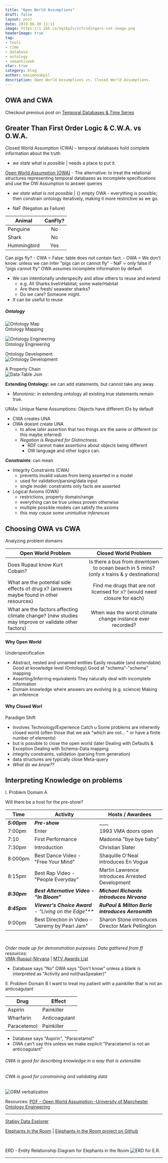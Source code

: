 ```yaml
---
title: "Open World Assumptions"
draft: false
layout: post
date: 2019-06-30 11:11
image: https://i.ibb.co/Vq1kp2v/schrodingers-cat-image.png
headerImage: true
tag:
- tools
- time
- database
- ontology
- semanticweb
star: true
category: blog
author: maximonakpil
description: Open World Assumptions vs. Closed World Assumptions.
---
```

## OWA and CWA
Checkout previous post on [Temporal Databases & Time Series](https://mxnkpl.com/blog/Chorno-Logics/)


## Greater Than First Order Logic & C.W.A. vs O.W.A.
Closed World Assumption (CWA) - temporal databases hold complete information about the truth

- _*we state what is possible*_   |   needs a place to put it.

[Open World Assumption (OWA)](https://www.dataversity.net/introduction-to-open-world-assumption-vs-closed-world-assumption/) - The alternative: to treat the relational structures representing temporal databases as incomplete specifications and use the OW Assumption to answer queries

- _*we state what is not possible*_    |    {} empty OWA - everything is possible; then constrain ontology iteratively, making it more restrictive as we go.

- NaF (Negation as Failure)

| Animal 	| CanFly? 	|
|-------------	|:-------:	|
| Penguine 	| No 	|
| Shark 	| No 	|
| Hummingbird 	| Yes 	|

Can pigs fly?
      - CWA = False: table does not contain fact.
      - OWA = We don't know: unless we can infer "pigs can or cannot fly"
        - NaF = only false if "pigs cannot fly"
OWA assumes incomplete information by default
- We can intentionally underspecify and allow others to reuse and extend
  - e.g. All Sharks liveInHabitat; some waterHabitat
  - Are there fresh/ seawater sharks?
  - Do we care? Someone might.
- It can be useful to reuse

##### Ontology

![Ontology Map](https://ai2-s2-public.s3.amazonaws.com/figures/2017-08-08/662d16cf1914d488022d75baaf7dbf7752066244/24-Figure1.5-1.png)
<br>
Ontology Mapping
<br>

![Ontology Engineering](https://ai2-s2-public.s3.amazonaws.com/figures/2017-08-08/662d16cf1914d488022d75baaf7dbf7752066244/106-Figure5.1-1.png)
<br>
Ontology Engineering
<br>

Ontology Development
<br>
![Ontology Development](https://ai2-s2-public.s3.amazonaws.com/figures/2017-08-08/662d16cf1914d488022d75baaf7dbf7752066244/108-Figure5.2-1.png)

A Property Chain
<br>
![Data Table Join](https://ai2-s2-public.s3.amazonaws.com/figures/2017-08-08/662d16cf1914d488022d75baaf7dbf7752066244/120-Figure5.6-1.png)

**Extending Ontology:** we can add statements, but cannot take any away.
  - *Monotonic*: in extending ontology all existing true statements remain true.

UNAs: Unique Name Assumptions: Objects have different IDs by default
  - CWA creates UNA
  - OWA doesnt create UNA
    - to allow later assertion that two things are the same or different (or this maybe inferred)
    - _Negation is Required for Distinctness._
      - RDF cannot make assertions about objects being different
      - OW language and other logics can.

_**Constraints**_: can mean
  - Integrity Constraints (CWA)
    - prevents invalid values from being asserted in a model
    - used for validation/parsing/data input
    - single model: constraints only facts are asserted
  - Logical Axioms (OWA)
    - restrictions, property domain/range
    - everything can be true unless proven otherwise
    - multiple possible models can satisfy the axioms
    - _this may cause some unintuitive inferences_

## Choosing OWA vs CWA
Analyzing problem domains

| Open World Problem  	| Closed World Problem 	|
|-----------------------------------------------------------------------------------------------------	|:------------------------------------------------------------------------------------------:	|
| Does Rupaul know Kurt Cobain? 	| Is there a bus from  downtown to ocean beach  in 5 mins? (only x trains  & y destinations) 	|
| What are the potential  side effects of drug x?  (answers maybe found in  other resources) 	| Find me drugs that are not  licensed for x? (would  need closure for each) 	|
| What are the factors affecting climate change? (new studies may  improve or validate other factors) 	| When was the worst climate change instance ever recorded? 	|

#### Why Open World
Underspecification
  - Abstract, nested and unnamed entities
Easily reusable (and extendable)
Good at knowledge level (Ontology)
Good at "schema"-"schema" mapping
  - Asserting/Inferring equivalents
They naturally deal with incomplete information
  - Domain knowledge where answers are evolving (e.g. science)
Making an inference

#### Why Closed Worl
Paradigm Shift
  - Involves Technology/Experience Catch u
  Some problems are inherently closed world (often those that we ask "which are not... " or have a finite number of elements)
  - but is possible to close the open world (later
    Dealing with Defaults & Exception
    Dealing with Schema-Data mapping
  - integrity constraints, validation (parsing from generation)
  - data structures are typically close
  Meta-query
  - _What do we know??_

## Interpreting Knowledge on problems

I. Problem Domain A

Will there be a host for the pre-show?

  | Time 	| Activity 	| Hosts / Awardees 	|
  |---------	|-------------------------------------------------	|--------------------------------------------------	|
  | _**5:00pm**_ 	| _**Pre-show**_ 	| ____ 	|
  | 7:00pm 	| Enter 	| 1993 VMA doors open 	|
  | 7:10 	| First Performance 	| Madonna "bye bye baby" 	|
  | 7:30pm 	| Introduction 	| Christian Slater 	|
  | 8:000pm 	| Best Dance Video - "Free Your Mind" 	| Shaquille O'Neal introduces En Vogue 	|
  | 8:15pm 	| Best Rap Video - "People Everyday" 	| Martin Lawrence introduces Arrested Development 	|
  | _**8:30pm**_  	| _**Best Alternative Video - "In Bloom"**_ 	| _**Michael Richards introduces Nirvana**_ 	|
  | _**8:45pm**_ 	| _**Viewer's Choice Award** - "Living on the Edge"**_ 	| _**RuPaul & Milton Berle introduces Aerosmith**_ 	|
  | 9:00pm 	| Best Direction in Video - "Jeremy by Pearl Jam" 	| Sharon Stone introduces Director Mark Pellington 	|

<br>

_*Order made up for demonstration purposes. Data gathered from ff resources:*_
<br>
[VMA-Rupaul-Nirvana](http://www.papermag.com/vma-rupaul-nirvana-2597575353.html?rebelltitem=12#rebelltitem12)    |    [MTV Awards List](https://en.wikipedia.org/wiki/1993_MTV_Video_Music_Awards)

- Database says "No"
OWA says "Don't know" unless a blank is interpreted as "Activity and not(hasSpeaker)"

II. Problem Domain B
I want to treat my patient with a painkiller that is not an anticoagulant

| Drug 	| Effect 	|
|-------------	|---------------	|
| Aspirin 	| Painkiller 	|
| Wharfarin 	| Anticoagulant 	|
| Paracetemol 	| Painkiller 	|

- Database says "Aspirin", "Paracetamol"
- OWA can't say this unless we make explicit "Paracetamol is not an anticoagulant"

###### OWA is good for describing knowledge in a way that is extensible
###### CWA is good for constraining and validating data

![ORM verbalization](https://ai2-s2-public.s3.amazonaws.com/figures/2017-08-08/662d16cf1914d488022d75baaf7dbf7752066244/45-Figure2.2-1.png)

Resources:
[PDF - Open World Assumption -University of Manchester](http://www.cs.man.ac.uk/~drummond/presentations/OWA.pdf)
[Ontology Engineering](https://www.semanticscholar.org/paper/An-Introduction-to-Ontology-Engineering-Keet/662d16cf1914d488022d75baaf7dbf7752066244)


***

[Statipy Data Explorer](https://mxnkpl.com/blog/statipy_dataexplorer/)
<br>



[Elephants in the Room](https://elephantsintheroom.herokuapp.com)    |    [Elephants in the Room project on Github](https://github.com/mxayon/elephantsintheroom)

<br>

ERD - Entity Relationship Diagram for Elephants in the Room
![ERD for E.R.](https://i.ibb.co/yWVCN5P/er-erd.png)


---
